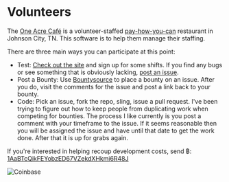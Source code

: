 Volunteers
==========

The [One Acre Café](http://oneacrecafe.org) is a volunteer-staffed [pay-how-you-can](http://www.oneacrecafe.org/faqs.html) restaurant in Johnson City, TN. This software is to help them manage their staffing.

There are three main ways you can participate at this point:

* Test: [Check out the site](http://vols.herokuapp.com/) and sign up for some shifts. If you find any bugs or see something that is obviously lacking, [post an issue](//github.com/OneAcreCafe/volunteers/issues/).
* Post a Bounty: Use [Bountysource](//bountysource.com) to place a bounty on an issue. After you do, visit the comments for the issue and post a link back to your bounty.
* Code: Pick an issue, fork the repo, sling, issue a pull request. I've been trying to figure out how to keep people from duplicating work when competing for bounties. The process I like currently is you post a comment with your timeframe to the issue. If it seems reasonable then you will be assigned the issue and have until that date to get the work done. After that it is up for grabs again.

If you're interested in helping recoup development costs, send ฿: [1AaBTcQikFEYobzED67VZekdXHkmi6R48J](bitcoin://1AaBTcQikFEYobzED67VZekdXHkmi6R48J)

![Coinbase](https://chart.googleapis.com/chart?cht=qr&chl=bitcoin%3A1AaBTcQikFEYobzED67VZekdXHkmi6R48J&choe=UTF-8&chs=300x300)


